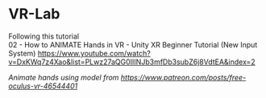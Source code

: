 # VR-Lab

Following this tutorial  
02 - How to ANIMATE Hands in VR - Unity XR Beginner Tutorial (New Input System)
https://www.youtube.com/watch?v=DxKWq7z4Xao&list=PLwz27aQG0IIINJb3mfDb3subZ6j8VdtEA&index=2

*Animate hands using model from https://www.patreon.com/posts/free-oculus-vr-46544401*
